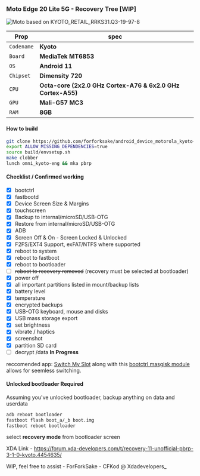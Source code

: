 ### Moto Edge 20 Lite 5G - Recovery Tree [WIP]
![Moto](https://motorolauk.vtexassets.com/arquivos/motorola-edge-20-lite-lockup-ffffff.svg)
based on KYOTO_RETAIL_RRKS31.Q3-19-97-8

| **Prop** | **spec** |
| --- | --- |
| `Codename` | **Kyoto** |
| `Board` | **MediaTek MT6853** |
| `OS` | **Android 11** |
| `Chipset` | **Dimensity 720** |
| `CPU` | **Octa-core (2x2.0 GHz Cortex-A76 & 6x2.0 GHz Cortex-A55)** |
| `GPU` | **Mali-G57 MC3** |
| `RAM` | **8GB** |

#### How to build
```sh
git clone https://github.com/forforksake/android_device_motorola_kyoto-pbrp device/motorola/kyoto
export ALLOW_MISSING_DEPENDENCIES=true
source build/envsetup.sh
make clobber
lunch omni_kyoto-eng && mka pbrp
```

#### Checklist / Confirmed working
- [X] bootctrl 
- [X] fastbootd
- [X] Device Screen Size & Margins
- [X] touchscreen
- [X] Backup to internal/microSD/USB-OTG
- [X] Restore from internal/microSD/USB-OTG
- [X] ADB
- [X] Screen Off & On - Screen Locked & Unlocked
- [X] F2FS/EXT4 Support, exFAT/NTFS where supported
- [X] reboot to system
- [X] reboot to fastboot
- [X] reboot to bootloader
- [ ] ~~reboot to recovery removed~~ (recovery must be selected at bootloader)
- [X] power off
- [X] all important partitions listed in mount/backup lists
- [X] battery level
- [X] temperature
- [X] encrypted backups 
- [X] USB-OTG keyboard, mouse and disks
- [X] USB mass storage export
- [X] set brightness
- [X] vibrate / haptics
- [X] screenshot
- [X] partition SD card
- [ ] decrypt /data  **In Progress**

reccomended app:
[Switch My Slot](https://github.com/gibcheesepuffs/Switch-My-Slot-Android) along with this [bootctrl masgisk module](https://github.com/roihershberg/bootctl-binary) allows for seemless switching.

#### Unlocked bootloader Required
Assuming you've unlocked bootloader, backup anything on data and userdata
```sh
adb reboot bootloader
fastboot flash boot_a/_b boot.img
fastboot reboot bootloader
```
select **recovery mode** from bootloader screen

XDA Link - https://forum.xda-developers.com/t/recovery-11-unofficial-pbrp-3-1-0-kyoto.4454635/

WIP, feel free to assist - ForForkSake - CFKod @ Xdadevelopers_
